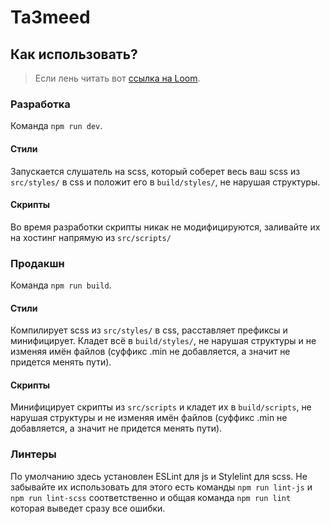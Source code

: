 # Ta3meed

## Как использовать?

> Если лень читать вот [ссылка на Loom](https://www.loom.com/share/2afd64cb4bf0477d890248849030e9b8).

### Разработка
Команда `npm run dev`.

#### Стили
Запускается слушатель на scss, который соберет весь ваш scss из `src/styles/`
в css и положит его в `build/styles/`, не нарушая структуры.

#### Скрипты
Во время разработки скрипты никак не модифицируются, заливайте их на хостинг
напрямую из `src/scripts/`


### Продакшн
Команда `npm run build`.

#### Стили
Компилирует scss из `src/styles/` в css, расставляет префиксы и минифицирует.
Кладет всё в `build/styles/`, не нарушая структуры
и не изменяя имён файлов (суффикс .min не добавляется, а значит не придется менять пути).

#### Скрипты
Минифицирует скрипты из `src/scripts` и кладет их в `build/scripts`, не нарушая структуры
и не изменяя имён файлов (суффикс .min не добавляется, а значит не придется менять пути).


### Линтеры

По умолчанию здесь установлен ESLint для js и Stylelint для scss.
Не забывайте их использовать для этого есть команды `npm run lint-js` и `npm run lint-scss`
соответственно и общая команда `npm run lint` которая выведет сразу все ошибки.
